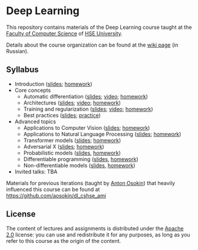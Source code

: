 # Deep Learning

This repository contains materials of the Deep Learning course taught at
the [Faculty of Computer Science](https://cs.hse.ru/en/) of [HSE University](https://www.hse.ru/en/).

Details about the course organization can be found at
the [wiki page](http://wiki.cs.hse.ru/%D0%93%D0%BB%D1%83%D0%B1%D0%B8%D0%BD%D0%BD%D0%BE%D0%B5_%D0%BE%D0%B1%D1%83%D1%87%D0%B5%D0%BD%D0%B8%D0%B5_2022) (in Russian).

## Syllabus

* Introduction ([slides](./week01_intro/slides.pdf); [homework](./week01_intro/homework.ipynb))
* Core concepts
    - Automatic differentiation ([slides](https://github.com/aosokin/dl_cshse_ami/blob/master/2020-fall/lectures/DL20-fall-lecture2-backprop.pdf); [video](https://youtu.be/cKMaEpf4MeU); [homework](./week02_backpropagation/homework.ipynb))
    - Architectures ([slides](https://github.com/aosokin/dl_cshse_ami/blob/master/2020-fall/lectures/DL20-fall-lecture3-models.pdf); [video](https://youtu.be/Uim4xLhXjRE); [homework](./week03_architectures/homework.ipynb))
    - Training and regularization ([slides](https://github.com/aosokin/dl_cshse_ami/blob/master/2020-fall/lectures/DL20-fall-lecture4-training.pdf); [video](https://youtu.be/kE3AicLd5KE); [homework](./week04_training/homework.ipynb))
    - Best practices ([slides](./week05_best_practices/slides.pdf); [practice](https://github.com/aosokin/dl_cshse_ami/blob/master/2021-fall/homeworks_small/looking_for_bugs/looking_for_bugs.ipynb))
* Advanced topics
    - Applications to Computer Vision ([slides](./week06_vision/slides.pdf); [homework](./week06_vision/homework.ipynb))
    - Applications to Natural Language Processing ([slides](./week07_nlp/slides.pdf); [homework](./week07_nlp/homework.ipynb))
    - Transformer models ([slides](./week08_transformers/slides.pdf); [homework](./week08_transformers/homework.ipynb))
    - Adversarial X ([slides](./week09_adversarial/slides.pdf); [homework](./week09_adversarial/homework.ipynb))
    - Probabilistic models ([slides](./week10_probmodels/slides.pdf), [homework](./week10_probmodels/homework.ipynb))
    - Differentiable programming ([slides](./week11_diffprogramming/slides.pdf), [homework](./week11_diffprogramming/homework.ipynb))
    - Non-differentiable models ([slides](./week12_nondiffnets/slides.pdf), [homework](./week12_nondiffnets/homework.ipynb))
* Invited talks: TBA

Materials for previous iterations (taught by [Anton Osokin](https://aosokin.github.io/)) that heavily influenced this course can be found at https://github.com/aosokin/dl_cshse_ami

## License

The content of lectures and assignments is distributed under the [Apache 2.0](./LICENSE) license: you can use and redistribute it
for any purposes, as long as you refer to this course as the origin of the content.